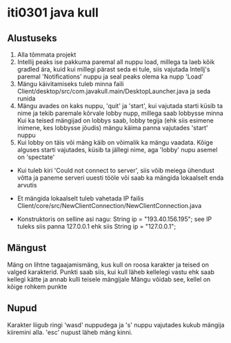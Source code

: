 # iti0301 java kull



## Alustuseks

1. Alla tõmmata projekt
2. Intellij peaks ise pakkuma paremal all nuppu load, millega ta laeb kõik gradled ära, kuid kui millegi pärast seda ei tule, siis vajutada Intellj's paremal 'Notifications' nuppu ja seal peaks olema ka nupp 'Load'
3. Mängu käivitamiseks tuleb minna faili Client/desktop/src/com.javakull.main/DesktopLauncher.java ja seda runida
4. Mängu avades on kaks nuppu, 'quit' ja 'start', kui vajutada starti küsib ta nime ja tekib paremale kõrvale lobby nupp, millega saab lobbysse minna
Kui ka teised mängijad on lobbys saab, lobby tegija (ehk siis esimene inimene, kes lobbysse jõudis) mängu käima panna vajutades 'start' nuppu
5. Kui lobby on täis või mäng käib on võimalik ka mängu vaadata. Kõige alguses starti vajutades, küsib ta jällegi nime, aga 'lobby' nupu asemel on 'spectate'

- Kui tuleb kiri 'Could not connect to server', siis võib meiega ühendust võtta ja paneme serveri uuesti tööle või saab ka mängida lokaalselt enda arvutis

- Et mängida lokaalselt tuleb vahetada IP failis Client/core/src/NewClientConnection/NewClientConnection.java
- Konstruktoris on selline asi nagu: String ip = "193.40.156.195"; see IP tuleks siis panna 127.0.0.1 ehk siis String ip = "127.0.0.1";

## Mängust
Mäng on lihtne tagaajamismäng, kus kull on roosa karakter ja teised on valged karakterid.
Punkti saab siis, kui kull läheb kellelegi vastu ehk saab kellegi kätte ja annab kulli teisele mängijale
Mängu võidab see, kellel on kõige rohkem punkte

## Nupud
Karakter liigub ringi 'wasd' nuppudega ja 's' nuppu vajutades kukub mängija kiiremini alla.
'esc' nupust läheb mäng kinni.
